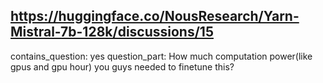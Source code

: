 ## https://huggingface.co/NousResearch/Yarn-Mistral-7b-128k/discussions/15

contains_question: yes
question_part: How much computation power(like gpus and gpu hour) you guys needed to finetune this?